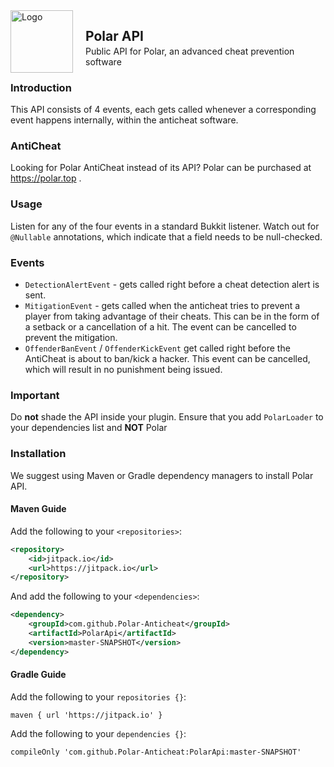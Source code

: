 <img src="https://i.imgur.com/Q1muxTC.png" width=100 alt="Logo" style="float: left; margin-right: 20px" />

## Polar API

<p style="margin-top: -15px">Public API for Polar, an advanced cheat prevention software</p>

### Introduction

This API consists of 4 events, each gets called whenever a corresponding event happens internally, within the anticheat
software.

### AntiCheat

Looking for Polar AntiCheat instead of its API? Polar can be purchased at https://polar.top .

### Usage

Listen for any of the four events in a standard Bukkit listener. Watch out for `@Nullable` annotations, which indicate
that a field needs to be null-checked.

### Events

- `DetectionAlertEvent` - gets called right before a cheat detection alert is sent.
- `MitigationEvent` - gets called when the anticheat tries to prevent a player from taking advantage of their cheats.
  This can be in the form of a setback or a cancellation of a hit. The event can be cancelled to prevent the mitigation.
- `OffenderBanEvent` / `OffenderKickEvent` get called right before the AntiCheat is about to ban/kick a hacker. This
  event can be cancelled, which will result in no punishment being issued.

### Important

Do **not** shade the API inside your plugin. Ensure that you add `PolarLoader` to your dependencies list and **NOT**
Polar

### Installation

We suggest using Maven or Gradle dependency managers to install Polar API.

#### Maven Guide

Add the following to your `<repositories>`:

```xml
<repository>
    <id>jitpack.io</id>
    <url>https://jitpack.io</url>
</repository>
```

And add the following to your `<dependencies>`:

```xml
<dependency>
    <groupId>com.github.Polar-Anticheat</groupId>
    <artifactId>PolarApi</artifactId>
    <version>master-SNAPSHOT</version>
</dependency>
```

#### Gradle Guide

Add the following to your `repositories {}`:
```
maven { url 'https://jitpack.io' }
```

Add the following to your `dependencies {}`:
```
compileOnly 'com.github.Polar-Anticheat:PolarApi:master-SNAPSHOT'
```